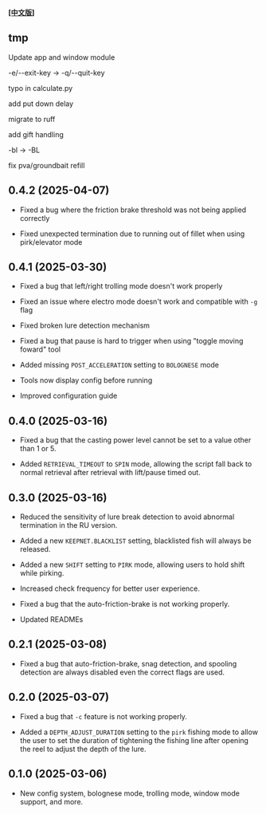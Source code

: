 **[[中文版]][CHANGELOG]**

## tmp

Update app and window module

-e/--exit-key -> -q/--quit-key

typo in calculate.py


add put down delay

migrate to ruff

add gift handling


-bl -> -BL

fix pva/groundbait refill

## 0.4.2 (2025-04-07)
- Fixed a bug where the friction brake threshold was not being applied correctly

- Fixed unexpected termination due to running out of fillet when using pirk/elevator mode


## 0.4.1 (2025-03-30)

- Fixed a bug that left/right trolling mode doesn't work properly

- Fixed an issue where electro mode doesn't work and compatible with `-g` flag

- Fixed broken lure detection mechanism

- Fixed a bug that pause is hard to trigger when using "toggle moving foward" tool 

- Added missing `POST_ACCELERATION` setting to `BOLOGNESE` mode

- Tools now display config before running

- Improved configuration guide

## 0.4.0 (2025-03-16)

- Fixed a bug that the casting power level cannot be set to a value other than 1 or 5.

- Added `RETRIEVAL_TIMEOUT` to `SPIN` mode, allowing the script fall back to normal
  retrieval after retrieval with lift/pause timed out.

## 0.3.0 (2025-03-16)

- Reduced the sensitivity of lure break detection to avoid abnormal termination in the RU version.

- Added a new `KEEPNET.BLACKLIST` setting, blacklisted fish will always be released.

- Added a new `SHIFT` setting to `PIRK` mode, allowing users to hold shift while pirking.

- Increased check frequency for better user experience.

- Fixed a bug that the auto-friction-brake is not working properly.

- Updated READMEs


## 0.2.1 (2025-03-08)

- Fixed a bug that auto-friction-brake, snag detection, and spooling detection are always
  disabled even the correct flags are used.

## 0.2.0 (2025-03-07)

- Fixed a bug that `-c` feature is not working properly.

-  Added a `DEPTH_ADJUST_DURATION` setting to the `pirk` fishing mode to allow the user to set the duration of tightening the fishing line after opening the reel to adjust the depth of the lure.

## 0.1.0 (2025-03-06)

- New config system, bolognese mode, trolling mode, window mode support, and more.

[CHANGELOG]: /docs/zh-TW/CHANGELOG.md